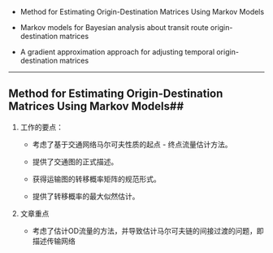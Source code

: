 * Method for Estimating Origin-Destination Matrices Using Markov Models

* Markov models for Bayesian analysis about transit route origin-destination matrices

* A gradient approximation approach for adjusting temporal origin-destination matrices

--------------------------------------------------------------------------------------------------------

## Method for Estimating Origin-Destination Matrices Using Markov Models##

1. 工作的要点：

   * 考虑了基于交通网络马尔可夫性质的起点 - 终点流量估计方法。

   * 提供了交通图的正式描述。

   * 获得运输图的转移概率矩阵的规范形式。

   * 提供了转移概率的最大似然估计。

2. 文章重点
   * 考虑了估计OD流量的方法，并导致估计马尔可夫链的间接过渡的问题，即描述传输网络

